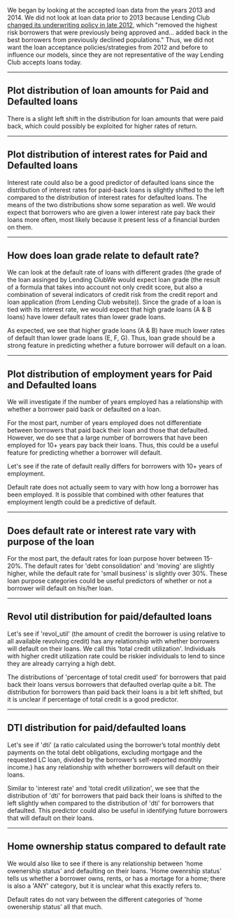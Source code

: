 




We began by looking at the accepted loan data from the years 2013 and 2014. We did not look at loan data prior to 2013 because Lending Club [changed its underwriting policy in late 2012](https://www.lendacademy.com/lending-club-underwriting-changes/), which "removed the highest risk borrowers that were previously being approved and... added back in the best borrowers from previously declined populations." Thus, we did not want the loan acceptance policies/strategies from 2012 and before to influence our models, since they are not representative of the way Lending Club accepts loans today.

























<hr>

## Plot distribution of loan amounts for Paid and Defaulted loans







There is a slight left shift in the distribution for loan amounts that were paid back, which could possibly be exploited for higher rates of return.
<hr>

## Plot distribution of interest rates for Paid and Defaulted loans





















Interest rate could also be a good predictor of defaulted loans since the distribution of interest rates for paid-back loans is slightly shifted to the left compared to the distribution of interest rates for defaulted loans. The means of the two distributions show some separation as well. We would expect that borrowers who are given a lower interest rate pay back their loans more often, most likely because it present less of a financial burden on them. 
<hr>

## How does loan grade relate to default rate?

We can look at the default rate of loans with different grades (the grade of the loan assinged by Lending ClubWe would expect loan grade (the result of a formula that takes into account not only credit score, but also a combination of several indicators of credit risk from the credit report and loan application (from Lending Club website)). Since the grade of a loan is tied with its interest rate, we would expect that high grade loans (A & B loans) have lower default rates than lower grade loans.













As expected, we see that higher grade loans (A & B) have much lower rates of default than lower grade loans (E, F, G). Thus, loan grade should be a strong feature in predicting whether a future borrower will default on a loan.
<hr>

## Plot distribution of employment years for Paid and Defaulted loans

We will investigate if the number of years employed has a relationship with whether a borrower paid back or defaulted on a loan.











For the most part, number of years employed does not differentiate between borrowers that paid back their loan and those that defaulted. However, we do see that a large number of borrowers that have been employed for 10+ years pay back their loans. Thus, this could be a useful feature for predicting whether a borrower will default.

Let's see if the rate of default really differs for borrowers with 10+ years of employment.







Default rate does not actually seem to vary with how long a borrower has been employed. It is possible that combined with other features that employment length could be a predictive of default.
<hr>

## Does default rate or interest rate vary with purpose of the loan














For the most part, the default rates for loan purpose hover between 15-20%. The default rates for 'debt consolidation' and 'moving' are slightly higher, while the default rate for 'small business' is slightly over 30%. These loan purpose categories could be useful predictors of whether or not a borrower will default on his/her loan.
<hr>

## Revol util distribution for paid/defaulted loans

Let's see if 'revol_util' (the amount of credit the borrower is using relative to all available revolving credit) has any relationship with whether borrowers will default on their loans. We call this 'total credit utilization'. Individuals with higher credit utilization rate could be riskier individuals to lend to since they are already carrying a high debt.





















The distributions of 'percentage of total credit used' for borrowers that paid back their loans versus borrowers that defaulted overlap quite a bit. The distribution for borrowers than paid back their loans is a bit left shifted, but it is unclear if percentage of total credit is a good predictor.
<hr>

## DTI distribution for paid/defaulted loans

Let's see if 'dti' (a ratio calculated using the borrower’s total monthly debt payments on the total debt obligations, excluding mortgage and the requested LC loan, divided by the borrower’s self-reported monthly income.) has any relationship with whether borrowers will default on their loans.







Similar to 'interest rate' and 'total credit utilization', we see that the distribution of 'dti' for borrowers that paid back their loans is shifted to the left slightly when compared to the distribution of 'dti' for borrowers that defaulted. This predictor could also be useful in identifying future borrowers that will default on their loans.
<hr>

## Home ownership status compared to default rate

We would also like to see if there is any relationship between 'home owenership status' and defaulting on their loans. 'Home owenrship status' tells us whether a borrower owns, rents, or has a mortage for a home; there is also a 'ANY' category, but it is unclear what this exactly refers to.



























Default rates do not vary between the different categories of 'home owenership status' all that much.
